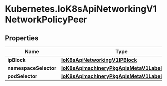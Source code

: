 # Kubernetes.IoK8sApiNetworkingV1NetworkPolicyPeer

## Properties

Name | Type | Description | Notes
------------ | ------------- | ------------- | -------------
**ipBlock** | [**IoK8sApiNetworkingV1IPBlock**](IoK8sApiNetworkingV1IPBlock.md) |  | [optional] 
**namespaceSelector** | [**IoK8sApimachineryPkgApisMetaV1LabelSelector**](IoK8sApimachineryPkgApisMetaV1LabelSelector.md) |  | [optional] 
**podSelector** | [**IoK8sApimachineryPkgApisMetaV1LabelSelector**](IoK8sApimachineryPkgApisMetaV1LabelSelector.md) |  | [optional] 


